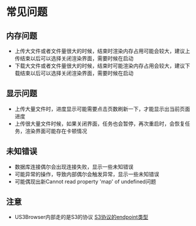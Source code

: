 # 常见问题

## 内存问题

   - 上传大文件或者文件量很大的时候，结束时渲染内存占用可能会较大，建议上传结束以后可以选择关闭渲染界面，需要时候在启动
   - 下载大文件或者文件量很大的时候，结束时可能渲染内存占用会较大，建议下载结束以后可以选择关闭渲染界面，需要时候在启动

## 显示问题

   - 上传大量文件时，进度显示可能需要点击页数刷新一下，才能显示出当前页面进度
   - 上传很大量文件时候，如果关闭界面，任务也会暂停，再次重启时，会恢复任务，渲染界面可能存在卡顿情况

## 未知错误

   - 数据库连接偶尔会出现连接失败，显示一些未知错误
   - 可能异常的操作，导致内部偶尔会触发异常，显示一些未知错误
   - 可能偶现出新Cannot read property 'map' of undefined问题

## 注意

   - US3Browser内部走的是S3的协议
   [S3协议的endpoint类型](https://docs.ucloud.cn/ufile/s3/s3_introduction)

 